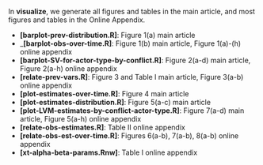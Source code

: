 In **visualize**, we generate all figures and tables in the main article, and most figures and tables in the Online Appendix.

* __[barplot-prev-distribution.R]__: Figure 1(a) main article
* ___[barplot-obs-over-time.R]__: Figure 1(b) main article, Figure 1(a)-(h) online appendix
* __[barplot-SV-for-actor-type-by-conflict.R]__: Figure 2(a-d) main article, Figure 2(a-h) online appendix
* __[relate-prev-vars.R]__: Figure 3 and Table I main article, Figure 3(a-b) online appendix
* __[plot-estimates-over-time.R]__: Figure 4 main article
* __[plot-estimates-distribution.R]__: Figure 5(a-c) main article
* __[plot-LVM-estimates-by-conflict-actor-type.R]__: Figure 7(a-d) main article, Figure 5(a-h) online appendix
* __[relate-obs-estimates.R]__: Table II online appendix
* __[relate-obs-est-over-time.R]__: Figures 6(a-b), 7(a-b), 8(a-b)
online appendix
* __[xt-alpha-beta-params.Rnw]__: Table I online appendix


